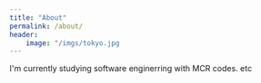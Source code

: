 ```yaml
---
title: "About"
permalink: /about/
header: 
    image: "/imgs/tokyo.jpg
---
```


I'm currently studying software enginerring with MCR codes.
etc